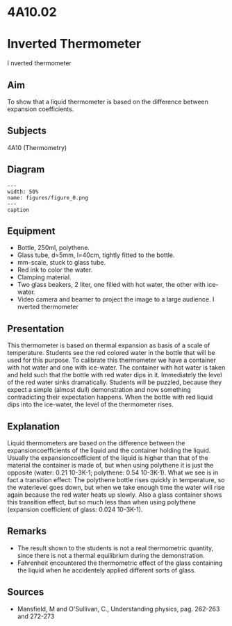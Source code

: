 # 4A10.02 
  # Inverted Thermometer 
 I nverted thermometer   
  
## Aim   
 To show that a liquid thermometer is based on the difference between expansion coefficients.    
  
## Subjects   
 4A10 (Thermometry)   
  
## Diagram   
   
```{figure} figures/figure_0.png  
---  
width: 50%  
name: figures/figure_0.png  
---  
caption  
``` 
      
  
## Equipment   
 
 *  Bottle, 250ml, polythene. 
 *  Glass tube, d=5mm, l=40cm, tightly fitted to the bottle. 
 *  mm-scale, stuck to glass tube. 
 *  Red ink to color the water. 
 *  Clamping material. 
 *  Two glass beakers, 2 liter, one filled with hot water, the other with ice-water. 
 *  Video camera and beamer to project the image to a large audience. I nverted thermometer
      
  
## Presentation   
 This thermometer is based on thermal expansion as basis of a scale of temperature. Students see the red colored water in the bottle that will be used for this purpose. To calibrate this thermometer we have a container with hot water and one with ice-water. The container with hot water is taken and held such that the bottle with red water dips in it. Immediately the level of the red water sinks dramatically. Students will be puzzled, because they expect a simple (almost dull) demonstration and now something contradicting their expectation happens. When the bottle with red liquid dips into the ice-water, the level of the thermometer rises.    
  
## Explanation   
 Liquid thermometers are based on the difference between the expansioncoefficients of the liquid and the container holding the liquid. Usually the expansioncoefficient of the liquid is higher than that of the material the container is made of, but when using polythene it is just the opposite (water: 0.21 10-3K-1; polythene: 0.54 10-3K-1). What we see is in fact a transition effect: The polythene bottle rises quickly in temperature, so the waterlevel goes down, but when we take enough time the water will rise again because the red water heats up slowly. Also a glass container shows this transition effect, but so much less than when using polythene (expansion coefficient of glass: 0.024 10-3K-1).    
  
## Remarks   
 
 *  The result shown to the students is not a real thermometric quantity, since there is not a thermal equilibrium during the demonstration. 
 *  Fahrenheit encountered the thermometric effect of the glass containing the liquid when he accidentely applied different sorts of glass.
   
  
## Sources   
 
 *  Mansfield, M and O'Sullivan, C., Understanding physics, pag. 262-263 and 272-273
  